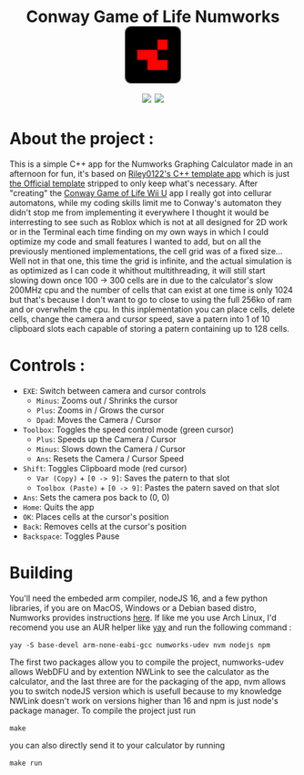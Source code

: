 <h1 align="center">Conway Game of Life Numworks
    <br>
    <img src="repoIcon.png" alt="App Logo" height="100"/>
    <br>
    <img src="https://img.shields.io/github/license/BenchatonDev/conway-life-numworks"/>
    <img src="https://img.shields.io/github/downloads/BenchatonDev/conway-life-numworks/latest/total"/>
</h1>

# About the project :
This is a simple C++ app for the Numworks Graphing Calculator made in an afternoon for fun, it's based on [Riley0122's C++ template app](https://github.com/riley0122/numworks_template_cpp?tab=MIT-1-ov-file) which is just [the Official template](https://github.com/numworks/epsilon-sample-app-cpp) stripped to only keep what's necessary. After "creating" the [Conway Game of Life Wii U](https://github.com/BenchatonDev/conway-life-sdl2-wii-u) app I really got into cellurar automatons, while my coding skills limit me to Conway's automaton they didn't stop me from implementing it everywhere I thought it would be interresting to see such as Roblox which is not at all designed for 2D work or in the Terminal each time finding on my own ways in which I could optimize my code and small features I wanted to add, but on all the previously mentioned implementations, the cell grid was of a fixed size... Well not in that one, this time the grid is infinite, and the actual simulation is as optimized as I can code it whithout multithreading, it will still start slowing down once 100 -> 300 cells are in due to the calculator's slow 200MHz cpu and the number of cells that can exist at one time is only 1024 but that's because I don't want to go to close to using the full 256ko of ram and or overwhelm the cpu. In this inplementation you can place cells, delete cells, change the camera and cursor speed, save a patern into 1 of 10 clipboard slots each capable of storing a patern containing up to 128 cells.

# Controls :
- `EXE`: Switch between camera and cursor controls
  - `Minus`: Zooms out / Shrinks the cursor
  - `Plus`: Zooms in / Grows the cursor
  - `Dpad`: Moves the Camera / Cursor
- `Toolbox`: Toggles the speed control mode (green cursor)
  - `Plus`: Speeds up the Camera / Cursor
  - `Minus`: Slows down the Camera / Cursor
  - `Ans`: Resets the Camera / Cursor Speed
- `Shift`: Toggles Clipboard mode (red cursor)
  - `Var (Copy)` + `[0 -> 9]`: Saves the patern to that slot
  - `Toolbox (Paste)` + `[0 -> 9]`: Pastes the patern saved on that slot
- `Ans`: Sets the camera pos back to (0, 0)
- `Home`: Quits the app
- `OK`: Places cells at the cursor's position
- `Back`: Removes cells at the cursor's position
- `Backspace`: Toggles Pause

# Building
You'll need the embeded arm compiler, nodeJS 16, and a few python libraries, if you are on MacOS, Windows or a Debian based distro, Numworks provides instructions [here](https://www.numworks.com/engineering/software/build/). If like me you use Arch Linux, I'd recomend you use an AUR helper like [yay](https://github.com/Jguer/yay) and run the following command :
```
yay -S base-devel arm-none-eabi-gcc numworks-udev nvm nodejs npm
```
The first two packages allow you to compile the project, numworks-udev allows WebDFU and by extention NWLink to see the calculator as the calculator, and the last three are for the packaging of the app, nvm allows you to switch nodeJS version which is usefull because to my knowledge NWLink doesn't work on versions higher than 16 and npm is just node's package manager.
To compile the project just run
```
make
```
you can also directly send it to your calculator by running
```
make run
```
